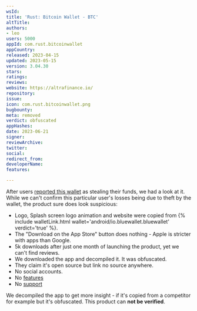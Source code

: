 ```yaml
---
wsId: 
title: 'Rust: Bitcoin Wallet - BTC'
altTitle: 
authors:
- leo
users: 5000
appId: com.rust.bitcoinwallet
appCountry: 
released: 2023-04-15
updated: 2023-05-15
version: 3.04.30
stars: 
ratings: 
reviews: 
website: https://altrafinance.io/
repository: 
issue: 
icon: com.rust.bitcoinwallet.png
bugbounty: 
meta: removed
verdict: obfuscated
appHashes: 
date: 2023-06-21
signer: 
reviewArchive: 
twitter: 
social: 
redirect_from: 
developerName: 
features: 

---
```


After users
[reported this wallet](https://www.reddit.com/r/Bitcoin/comments/13ieh29/stolen_bitcoin/)
as stealing their funds, we had a look at it. While we can't confirm this
particular user's losses being due to theft by the wallet, the product sure
does look suspicious:

* Logo, Splash screen logo animation and website were copied from
  {% include walletLink.html wallet='android/io.bluewallet.bluewallet' verdict='true' %}.
* The "Download on the App Store" button does nothing - Apple is stricter
  with apps than Google.
* 5k downloads after just one month of launching the product, yet we can't find
  reviews.
* We downloaded the app and decompiled it. It was obfuscated.
* They claim it's open source but link no source anywhere.
* No social accounts.
* No [features](https://altrafinance.io/features/)
* No [support](https://altrafinance.io/support/)

We decompiled the app to get more insight - if it's copied from a competitor for example but it's obfuscated. This product can **not be verified**.
